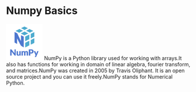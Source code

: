 # Numpy Basics

<img src="Images/NumPy logo.png" height="100px" weight="100px"> NumPy is a Python library used for working with arrays.It also has functions for working in domain of linear algebra, fourier transform, and matrices.NumPy was created in 2005 by Travis Oliphant. It is an open source project and you can use it freely.NumPy stands for Numerical Python.
